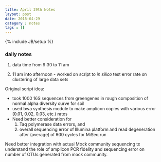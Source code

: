 ```yaml
---
title: April 29th Notes
layout: post
date: 2015-04-29
category : notes
tags : []
---
```

{% include JB/setup %}

### daily notes

1. data time from 9:30 to 11 am

2. 11 am into afternoon - worked on script to *in silico* test error rate on clustering of large data sets

Original script idea:
  * took 1000 16S sequences from greengenes in rough composition of normal alpha diversity curve for soil
  * used bwa synthesis module to make amplicon copies with various error (0.01, 0.02, 0.03, etc.) rates
  * Need better consideration for
    1. Taq polymerase data errors, and
    2. overall sequencing error of Illumina platform and read degeneration after (average) of 600 cycles for MiSeq run

Need better integration with actual Mock community sequencing to understand the role of amplicon PCR fidelity and sequencing error on number of OTUs generated from mock community.

